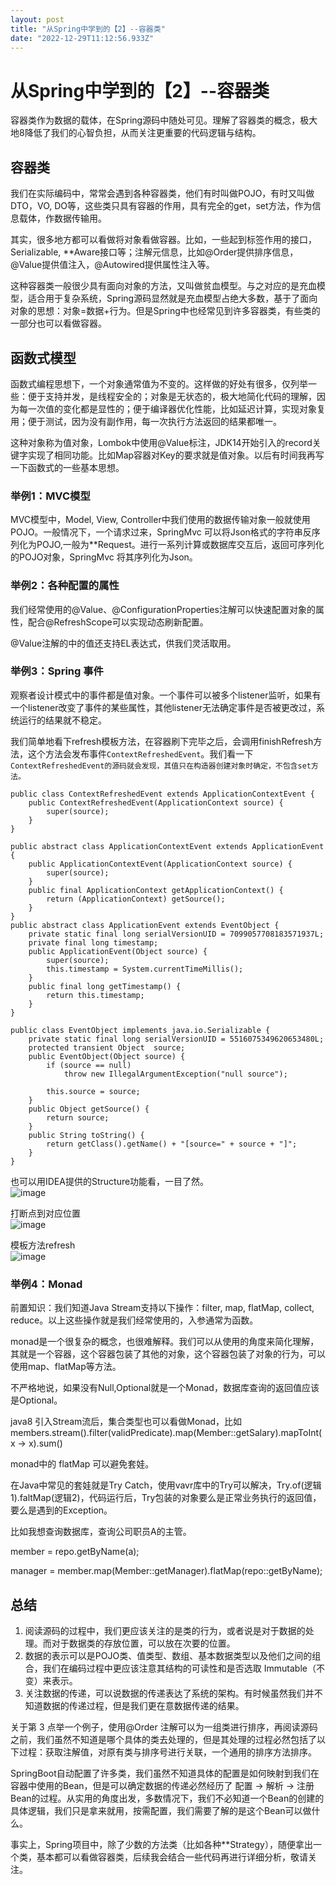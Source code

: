 ```yaml
---
layout: post
title: "从Spring中学到的【2】--容器类"
date: "2022-12-29T11:12:56.933Z"
---
```

从Spring中学到的【2】--容器类
===================

容器类作为数据的载体，在Spring源码中随处可见。理解了容器类的概念，极大地8降低了我们的心智负担，从而关注更重要的代码逻辑与结构。

容器类
---

我们在实际编码中，常常会遇到各种容器类，他们有时叫做POJO，有时又叫做DTO，VO, DO等，这些类只具有容器的作用，具有完全的get，set方法，作为信息载体，作数据传输用。

其实，很多地方都可以看做将对象看做容器。比如，一些起到标签作用的接口，Serializable, \*\*Aware接口等；注解元信息，比如@Order提供排序信息，@Value提供值注入，@Autowired提供属性注入等。

这种容器类一般很少具有面向对象的方法，又叫做贫血模型。与之对应的是充血模型，适合用于复杂系统，Spring源码显然就是充血模型占绝大多数，基于了面向对象的思想：对象=数据+行为。但是Spring中也经常见到许多容器类，有些类的一部分也可以看做容器。

函数式模型
-----

函数式编程思想下，一个对象通常值为不变的。这样做的好处有很多，仅列举一些：便于支持并发，是线程安全的；对象是无状态的，极大地简化代码的理解，因为每一次值的变化都是显性的；便于编译器优化性能，比如延迟计算，实现对象复用；便于测试，因为没有副作用，每一次执行方法返回的结果都唯一。

这种对象称为值对象，Lombok中使用@Value标注，JDK14开始引入的record关键字实现了相同功能。比如Map容器对Key的要求就是值对象。以后有时间我再写一下函数式的一些基本思想。

### 举例1：MVC模型

MVC模型中，Model, View, Controller中我们使用的数据传输对象一般就使用POJO。一般情况下，一个请求过来，SpringMvc 可以将Json格式的字符串反序列化为POJO,一般为\*\*Request。进行一系列计算或数据库交互后，返回可序列化的POJO对象，SpringMvc 将其序列化为Json。

### 举例2：各种配置的属性

我们经常使用的@Value、@ConfigurationProperties注解可以快速配置对象的属性，配合@RefreshScope可以实现动态刷新配置。

@Value注解的中的值还支持EL表达式，供我们灵活取用。

### 举例3：Spring 事件

观察者设计模式中的事件都是值对象。一个事件可以被多个listener监听，如果有一个listener改变了事件的某些属性，其他listener无法确定事件是否被更改过，系统运行的结果就不稳定。

我们简单地看下refresh模板方法，在容器刷下完毕之后，会调用finishRefresh方法，这个方法会发布事件`ContextRefreshedEvent`。我们看一下`ContextRefreshedEvent的源码就会发现，其值只在构造器创建对象时确定，不包含set方法。`

    public class ContextRefreshedEvent extends ApplicationContextEvent {
    	public ContextRefreshedEvent(ApplicationContext source) {
    		super(source);
    	}
    }
    
    public abstract class ApplicationContextEvent extends ApplicationEvent {
    	public ApplicationContextEvent(ApplicationContext source) {
    		super(source);
    	}
    	public final ApplicationContext getApplicationContext() {
    		return (ApplicationContext) getSource();
    	}
    }
    public abstract class ApplicationEvent extends EventObject {
    	private static final long serialVersionUID = 7099057708183571937L;
    	private final long timestamp;
    	public ApplicationEvent(Object source) {
    		super(source);
    		this.timestamp = System.currentTimeMillis();
    	}
    	public final long getTimestamp() {
    		return this.timestamp;
    	}
    }
    
    public class EventObject implements java.io.Serializable {
        private static final long serialVersionUID = 5516075349620653480L;
        protected transient Object  source;
        public EventObject(Object source) {
            if (source == null)
                throw new IllegalArgumentException("null source");
    
            this.source = source;
        }
        public Object getSource() {
            return source;
        }
        public String toString() {
            return getClass().getName() + "[source=" + source + "]";
        }
    }
    

也可以用IDEA提供的Structure功能看，一目了然。  
![image](https://img2023.cnblogs.com/blog/2815610/202212/2815610-20221229185550451-358068516.png)

打断点到对应位置  
![image](https://img2023.cnblogs.com/blog/2815610/202212/2815610-20221229185613505-127278703.png)

模板方法refresh  
![image](https://img2023.cnblogs.com/blog/2815610/202212/2815610-20221229185634641-1526464593.png)

### 举例4：Monad

前置知识：我们知道Java Stream支持以下操作：filter, map, flatMap, collect, reduce。以上这些操作就是我们经常使用的，入参通常为函数。

monad是一个很复杂的概念，也很难解释。我们可以从使用的角度来简化理解，其就是一个容器，这个容器包装了其他的对象，这个容器包装了对象的行为，可以使用map、flatMap等方法。

不严格地说，如果没有Null,Optional就是一个Monad，数据库查询的返回值应该是Optional。

java8 引入Stream流后，集合类型也可以看做Monad，比如members.stream().filter(validPredicate).map(Member::getSalary).mapToInt(x → x).sum()

monad中的 flatMap 可以避免套娃。

在Java中常见的套娃就是Try Catch，使用vavr库中的Try可以解决，Try.of(逻辑1).faltMap(逻辑2)，代码运行后，Try包装的对象要么是正常业务执行的返回值，要么是遇到的Exception。

比如我想查询数据库，查询公司职员A的主管。

member = repo.getByName(a);

manager = member.map(Member::getManager).flatMap(repo::getByName);

总结
--

1.  阅读源码的过程中，我们更应该关注的是类的行为，或者说是对于数据的处理。而对于数据类的存放位置，可以放在次要的位置。
2.  数据的表示可以是POJO类、值类型、数组、基本数据类型以及他们之间的组合，我们在编码过程中更应该注意其结构的可读性和是否选取 Immutable（不变）来表示。
3.  关注数据的传递，可以说数据的传递表达了系统的架构。有时候虽然我们并不知道数据的传递过程，但是我们更在意数据传递的结果。

关于第 3 点举一个例子，使用@Order 注解可以为一组类进行排序，再阅读源码之前，我们虽然不知道是哪个具体的类去处理的，但是其处理的过程必然包括了以下过程：获取注解值，对原有类与排序号进行关联，一个通用的排序方法排序。

SpringBoot自动配置了许多类，我们虽然不知道具体的配置是如何映射到我们在容器中使用的Bean，但是可以确定数据的传递必然经历了 配置 → 解析 → 注册Bean的过程。从实用的角度出发，多数情况下，我们不必知道一个Bean的创建的具体逻辑，我们只是拿来就用，按需配置，我们需要了解的是这个Bean可以做什么。

事实上，Spring项目中，除了少数的方法类（比如各种\*\*Strategy），随便拿出一个类，基本都可以看做容器类，后续我会结合一些代码再进行详细分析，敬请关注。